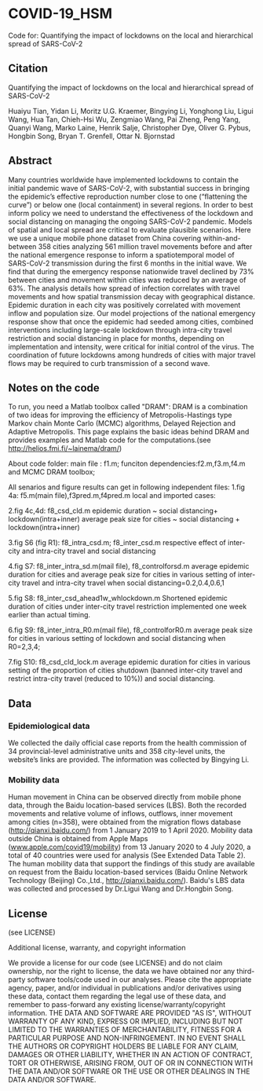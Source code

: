 # COVID-19_HSM

Code for: Quantifying the impact of lockdowns on the local and hierarchical spread of SARS-CoV-2

## Citation

Quantifying the impact of lockdowns on the local and hierarchical spread of SARS-CoV-2

Huaiyu Tian, Yidan Li, Moritz U.G. Kraemer, Bingying Li, Yonghong Liu, Ligui Wang, Hua Tan, Chieh-Hsi Wu, Zengmiao Wang, Pai Zheng, Peng Yang, Quanyi Wang, Marko Laine, Henrik Salje, Christopher Dye, Oliver G. Pybus, Hongbin Song, Bryan T. Grenfell, Ottar N. Bjornstad

## Abstract

Many countries worldwide have implemented lockdowns to contain the initial pandemic wave of SARS-CoV-2, with substantial success in bringing the epidemic’s effective reproduction number close to one (“flattening the curve”) or below one (local containment) in several regions. In order to best inform policy we need to understand the effectiveness of the lockdown and social distancing on managing the ongoing SARS-CoV-2 pandemic. Models of spatial and local spread are critical to evaluate plausible scenarios. Here we use a unique mobile phone dataset from China covering within-and-between 358 cities analyzing 561 million travel movements before and after the national emergence response to inform a spatiotemporal model of SARS-CoV-2 transmission during the first 6 months in the initial wave. We find that during the emergency response nationwide travel declined by 73% between cities and movement within cities was reduced by an average of 63%. The analysis details how spread of infection correlates with travel movements and how spatial transmission decay with geographical distance. Epidemic duration in each city was positively correlated with movement inflow and population size. Our model projections of the national emergency response show that once the epidemic had seeded among cities, combined interventions including large-scale lockdown through intra-city travel restriction and social distancing in place for months, depending on implementation and intensity, were critical for initial control of the virus. The coordination of future lockdowns among hundreds of cities with major travel flows may be required to curb transmission of a second wave.

## Notes on the code

To run, you need a Matlab toolbox called "DRAM": 
DRAM is a combination of two ideas for improving the efficiency of Metropolis-Hastings type Markov chain Monte Carlo (MCMC) algorithms, Delayed Rejection and Adaptive Metropolis. This page explains the basic ideas behind DRAM and provides examples and Matlab code for the computations.(see http://helios.fmi.fi/~lainema/dram/)

About code folder:
main file : f1.m;
funciton dependencies:f2.m,f3.m,f4.m and MCMC DRAM toolbox;

All senarios and figure results can get in following independent files:
1.fig 4a:  f5.m(main file),f3pred.m,f4pred.m
local and imported cases:

2.fig 4c,4d: f8_csd_cld.m
epidemic duration ~ social distancing+ lockdown(intra+inner) 
average peak size for cities ~ social distancing + lockdown(intra+inner) 

3.fig S6 (fig R1): f8_intra_csd.m; f8_inter_csd.m
respective effect of inter-city and intra-city travel and social distancing

4.fig S7: f8_inter_intra_sd.m(mail file), f8_controlforsd.m 
average epidemic duration for cities and average peak size for cities in various setting of inter-city travel and intra-city travel when social distancing=0.2,0.4,0.6,1

5.fig S8: f8_inter_csd_ahead1w_whlockdown.m
Shortened epidemic duration of cities under inter-city travel restriction implemented one week earlier than actual timing. 

6.fig S9: f8_inter_intra_R0.m(mail file), f8_controlforR0.m 
average peak size for cities in various setting of lockdown and social distancing when R0=2,3,4;

7.fig S10: f8_csd_cld_lock.m
 average epidemic duration for cities in various setting of the proportion of cities shutdown 
(banned inter-city travel and restrict intra-city travel (reduced to 10%)) and social distancing.

## Data

### Epidemiological data

We collected the daily official case reports from the health commission of 34 provincial-level administrative units and 358 city-level units, the website’s links are provided. The information was collected by Bingying Li.

### Mobility data

Human movement in China can be observed directly from mobile phone data, through the Baidu location-based services (LBS). Both the recorded movements and relative volume of inflows, outflows, inner movement among cities (n=358), were obtained from the migration flows database (http://qianxi.baidu.com/) from 1 January 2019 to 1 April 2020. Mobility data outside China is obtained from Apple Maps (www.apple.com/covid19/mobility) from 13 January 2020 to 4 July 2020, a total of 40 countries were used for analysis (See Extended Data Table 2). The human mobility data that support the findings of this study are available on request from the Baidu location-based services (Baidu Online Network Technology (Beijing) Co.,Ltd., http://qianxi.baidu.com/). Baidu's LBS data was collected and processed by Dr.Ligui Wang and Dr.Hongbin Song. 

## License

(see LICENSE)

Additional license, warranty, and copyright information

We provide a license for our code (see LICENSE) and do not claim ownership, nor the right to license, the data we have obtained nor any third-party software tools/code used in our analyses. Please cite the appropriate agency, paper, and/or individual in publications and/or derivatives using these data, contact them regarding the legal use of these data, and remember to pass-forward any existing license/warranty/copyright information. THE DATA AND SOFTWARE ARE PROVIDED "AS IS", WITHOUT WARRANTY OF ANY KIND, EXPRESS OR IMPLIED, INCLUDING BUT NOT LIMITED TO THE WARRANTIES OF MERCHANTABILITY, FITNESS FOR A PARTICULAR PURPOSE AND NON-INFRINGEMENT. IN NO EVENT SHALL THE AUTHORS OR COPYRIGHT HOLDERS BE LIABLE FOR ANY CLAIM, DAMAGES OR OTHER LIABILITY, WHETHER IN AN ACTION OF CONTRACT, TORT OR OTHERWISE, ARISING FROM, OUT OF OR IN CONNECTION WITH THE DATA AND/OR SOFTWARE OR THE USE OR OTHER DEALINGS IN THE DATA AND/OR SOFTWARE.
